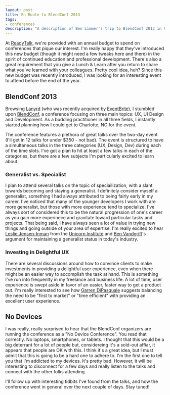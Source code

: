 ```yaml
---
layout: post
title: En Route to BlendConf 2013
tags: 
- conferences
description: "A description of Ben Limmer's trip to BlendConf 2013 in Charlotte, North Carolina, USA"
---
```


At [ReadyTalk](http://www.readytalk.com), we're provided with an annual budget to spend on conferences that pique our interest. I'm really happy that they've introduced this new budget (though it might need a few tweaks here and there) in the spirit of continued education and professional development. There's also a great requirement that you give a Lunch & Learn after you return to share what you've learned with your colleagues. Pretty cool idea, huh? Since this new budget was recently introduced, I was looking for an interesting event to attend before the end of the year.

## BlendConf 2013
Browsing [Lanyrd](http://lanyrd.com/conferences/) (who was recently acquired by [EventBrite](http://www.eventbrite.com/)), I stumbled upon [BlendConf](http://blendconf.com), a conference focusing on three main topics: UX, UI Design and Development. As a budding practitioner in all three fields, I instantly started planning how I could get to Charlotte, NC for the event.

The conference features a plethora of great talks over the two-day event (I'll get in 12 talks for under $350 - not bad). The event is structured to have a simultaneous talks in the three categories (UX, Design, Dev) during each of the time slots. I've got a plan to hit at least a few talks in each of the categories, but there are a few subjects I'm particularly excited to learn about.

### Generalist vs. Specialist
I plan to attend several talks on the topic of speciailization, with a slant towards becoming and staying a generalist. I definitely consider myself a generalist, something I had always attributed to being fairly early in my career. I've noticed that many of the younger developers I work with are more generalist, but those with more experience tend to specialize. I've always sort of considered this to be the natural progression of one's career as you gain more experinece and gravitate toward particular tasks and projects. That being said, I have always seen a lot of value in trying new things and going outside of your area of expertise. I'm really excited to hear [Leslie Jensen-Inman](https://twitter.com/jenseninman) from the [Unicorn Institute](http://unicorninstitute.com/) and [Ben Vandgrift](https://twitter.com/bvandgrift)'s argument for maintaining a generalist status in today's industry.

### Investing in Delightful UX
There are several discussions around how to convince clients to make investments in providing a delightful user experience, even when there might be an easier way to accomplish the task at hand. This is something I've run into frequenlty in my freelance and business life. A lot of time, user experience is swept aside in favor of an easier, faster way to get a product out. I'm really interested to see how [Garren DiPasquale](https://twitter.com/aduroguy) suggests balancing the need to be "first to market" or "time efficient" with providing an excellent user experience.

## No Devices
I was really, really surprised to hear that the BlendConf organizers are running the conference as a "No Device Conference". You read that correctly. No laptops, smartphones, or tablets. I thought that this would be a big deterrant for a lot of people but, considereing it's a sold-out affiar, it appears that people are OK with this. I think it's a great idea, but I must admit that this is going to be a hard one to adhere to. I'm the first one to tell you that I'm addicted to my devices. It's pretty bad. However, it will be interesting to disconnect for a few days and really listen to the talks and connect with the other folks attending.

I'll follow up with interesting tidbits I've found from the talks, and how the conference went in general over the next couple of days. Stay tuned!
